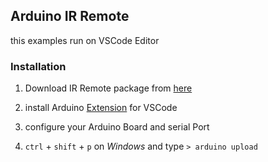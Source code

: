 Arduino IR Remote 
---
this examples run on VSCode Editor

### Installation

1. Download IR Remote package from [here](https://github.com/z3t0/Arduino-IRremote)

2. install Arduino [Extension](https://github.com/Microsoft/vscode-arduino) for VSCode

3. configure your Arduino Board and serial Port

4. `ctrl` + `shift` + `p` on *Windows* and type `> arduino upload`


